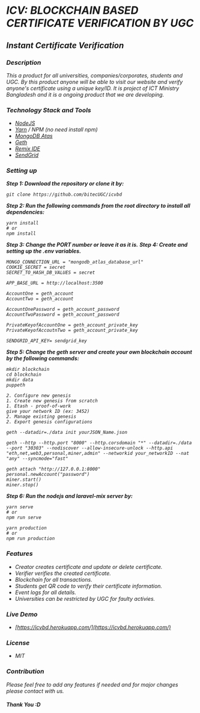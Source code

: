 
# <i class="fas fa-link"> ICV: BLOCKCHAIN BASED CERTIFICATE VERIFICATION BY UGC
## Instant Certificate Verification

### Description

This a product for all universities, companies/corporates, students and UGC. By this product anyone will be able to visit our website and verify anyone's certificate using a unique key/ID. It is project of ICT Ministry Bangladesh and it is a ongoing product that we are developing.

### Technology Stack and Tools

  - [NodeJS](https://nodejs.org/en/)
  - [Yarn](https://yarnpkg.com/) / NPM (no need install npm)
  - [MongoDB Atas](https://www.mongodb.com/atlas/database)
  - [Geth](https://geth.ethereum.org/)
  - [Remix IDE](https://remix.ethereum.org/)
  - [SendGrid](https://sendgrid.com/)

### Setting up

  **Step 1: Download the repository or clone it by:**
  ```shell
  git clone https://github.com/bitecUGC/icvbd
  ```

  **Step 2: Run the following commands from the root directory to install all dependencies:**
  ```shell
  yarn install 
  # or
  npm install
  ```

  **Step 3: Change the PORT number or leave it as it is.**
  **Step 4: Create and setting up the .env variables.**

  ```shell
  MONGO_CONNECTION_URL = "mongodb_atlas_database_url"
  COOKIE_SECRET = secret
  SECRET_TO_HASH_DB_VALUES = secret

  APP_BASE_URL = http://localhost:3500

  AccountOne = geth_account
  AccountTwo = geth_account

  AccountOnePassword = geth_account_password
  AccountTwoPassword = geth_account_password

  PrivateKeyofAccountOne = geth_account_private_key
  PrivateKeyofAccoutnTwo = geth_account_private_key

  SENDGRID_API_KEY= sendgrid_key
  ```

  **Step 5: Change the geth server and create your own blockchain account by the following commands:**

  ```shell
  mkdir blockchain
  cd blockchain
  mkdir data
  puppeth
  
  2. Configure new genesis
  1. Create new genesis from scratch
  1. Etash - proof-of-work
  give your network ID (ex: 3452)
  2. Manage existing genesis
  2. Export genesis configurations

  geth --datadir=./data init yourJSON_Name.json

  geth --http --http.port "8000" --http.corsdomain "*" --datadir=./data --port "30303" --nodiscover --allow-insecure-unlock --http.api "eth,net,web3,personal,miner,admin" --networkid your_networkID --nat "any" --syncmode="fast"

  geth attach "http://127.0.0.1:8000"
  personal.newAccount("password")
  miner.start()
  miner.stop()
  ```
  **Step 6: Run the nodejs and laravel-mix server by:**
  ```shell
  yarn serve
  # or
  npm run serve

  yarn production
  # or
  npm run production
  ```

### Features

  - Creator creates certificate and update or delete certificate.
  - Verifier verifies the created certificate.
  - Blockchain for all transactions.
  - Students get QR code to verify their certificate information.
  - Event logs for all details.
  - Universities can be restricted by UGC for faulty activies.

### Live Demo
  - [https://icvbd.herokuapp.com/](https://icvbd.herokuapp.com/)

### License
  - MIT

### Contribution

Please feel free to add any features if needed and for major changes please contact with us.

##### Thank You :D
